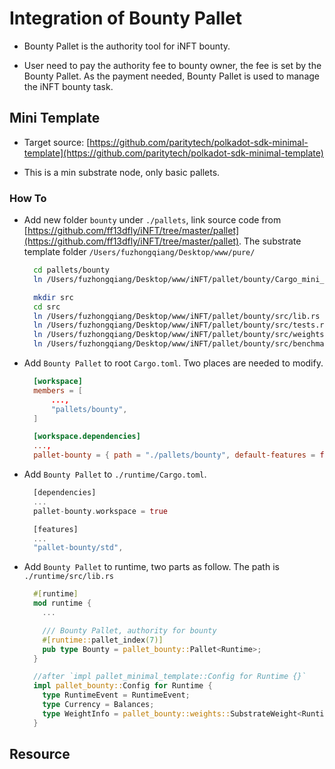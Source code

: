 # Integration of Bounty Pallet

* Bounty Pallet is the authority tool for iNFT bounty.

* User need to pay the authority fee to bounty owner, the fee is set by the Bounty Pallet. As the payment needed, Bounty Pallet is used to manage the iNFT bounty task. 

## Mini Template

* Target source: [https://github.com/paritytech/polkadot-sdk-minimal-template](https://github.com/paritytech/polkadot-sdk-minimal-template)

* This is a min substrate node, only basic pallets.

### How To

* Add new folder `bounty` under `./pallets`, link source code from [https://github.com/ff13dfly/iNFT/tree/master/pallet](https://github.com/ff13dfly/iNFT/tree/master/pallet). The substrate template folder `/Users/fuzhongqiang/Desktop/www/pure/`

  ```BASH
    cd pallets/bounty
    ln /Users/fuzhongqiang/Desktop/www/iNFT/pallet/bounty/Cargo_mini_template.toml Cargo.toml

    mkdir src
    cd src
    ln /Users/fuzhongqiang/Desktop/www/iNFT/pallet/bounty/src/lib.rs lib.rs
    ln /Users/fuzhongqiang/Desktop/www/iNFT/pallet/bounty/src/tests.rs tests.rs
    ln /Users/fuzhongqiang/Desktop/www/iNFT/pallet/bounty/src/weights.rs weights.rs
    ln /Users/fuzhongqiang/Desktop/www/iNFT/pallet/bounty/src/benchmarking.rs benchmarking.rs
  ```

* Add `Bounty Pallet` to root `Cargo.toml`. Two places are needed to modify.

  ```TOML
    [workspace]
    members = [
        ...,
        "pallets/bounty",
    ]

    [workspace.dependencies]
    ...,
    pallet-bounty = { path = "./pallets/bounty", default-features = false }
  ```

* Add `Bounty Pallet` to `./runtime/Cargo.toml`.
  
  ```RUST
    [dependencies]
    ...
    pallet-bounty.workspace = true

    [features]
    ...
    "pallet-bounty/std",
  ```

* Add `Bounty Pallet` to runtime, two parts as follow. The path is `./runtime/src/lib.rs`

  ```RUST
    #[runtime]
    mod runtime {
      ...

      /// Bounty Pallet, authority for bounty
      #[runtime::pallet_index(7)]
      pub type Bounty = pallet_bounty::Pallet<Runtime>;
    }

    //after `impl pallet_minimal_template::Config for Runtime {}`
    impl pallet_bounty::Config for Runtime {
      type RuntimeEvent = RuntimeEvent;
      type Currency = Balances;
      type WeightInfo = pallet_bounty::weights::SubstrateWeight<Runtime>;
    }
  ```
  
## Resource